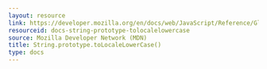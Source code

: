```yaml
---
layout: resource
link: https://developer.mozilla.org/en/docs/web/JavaScript/Reference/Global_Objects/String/toLocaleLowerCase
resourceid: docs-string-prototype-tolocalelowercase
source: Mozilla Developer Network (MDN)
title: String.prototype.toLocaleLowerCase()
type: docs
---
```


